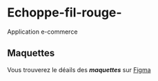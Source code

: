# Echoppe-fil-rouge-
Application e-commerce


## Maquettes

Vous trouverez le déails des ***maquettes*** sur [Figma](https://www.figma.com/file/rINfszu2OWua6H0oLeBznb/Echoppe?node-id=0%3A1&t=QcCMopereYB0eMik-1)
